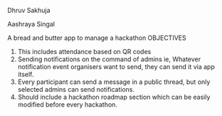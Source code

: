 Dhruv Sakhuja

Aashraya Singal

A bread and butter app to manage a hackathon
OBJECTIVES

1) This includes attendance based on QR codes
2) Sending notifications on the command of admins ie, Whatever notification event organisers want to send, they can send it via app itself. 
3) Every participant can send a message in a public thread, but only selected admins can send notifications.
4) Should include a hackathon roadmap section which can be easily modified before every hackathon.
